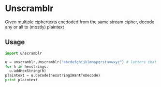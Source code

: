 # Unscramblr

Given multiple ciphertexts encdoded from the same stream cipher, decode any or all to (mostly) plaintext

## Usage

```python
import unscramblr

u = unscramblr.Unscramblr("abcdefghijklmnopqrstuvwxyz") # letters that could be in the hex string (the fewer the better)
for h in hexstrings:
  u.addHexString(h)
plaintext = u.decode(hexstringIWantToDecode)
print plaintext
```
